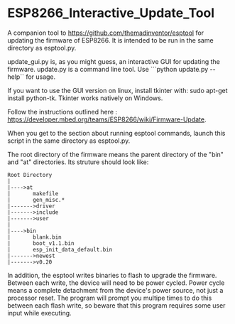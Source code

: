 # ESP8266_Interactive_Update_Tool
A companion tool to https://github.com/themadinventor/esptool for updating the firmware of ESP8266.
It is intended to be  run in the same directory as esptool.py.

update_gui.py is, as you might guess, an interactive GUI for updating the firmware.
update.py is a command line tool. Use ```python update.py --help`` for usage. 

If you want to use the GUI version on linux, install tkinter with: sudo apt-get install python-tk. Tkinter works natively on Windows.

Follow the instructions outlined here : https://developer.mbed.org/teams/ESP8266/wiki/Firmware-Update.

When you get to the section about running esptool commands, launch this script in the same directory as esptool.py.

The root directory of the firmware means the parent directory of the "bin" and "at" directories. 
Its struture should look like:

```
Root Directory
|
|---->at
|       makefile
|       gen_misc.*
|------->driver 
|------->include
|------->user
|
|---->bin
|       blank.bin
|       boot_v1.1.bin
|       esp_init_data_default.bin
|------->newest
|------->v0.20
```


In addition, the esptool writes binaries to flash to upgrade the firmware. Between each write, the device will need to be power cycled. Power cycle means a complete detachment from the device's power source, not just a processor reset. The program will prompt you multipe times to do this between each flash write, so beware that this program requires some user input while executing.
